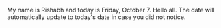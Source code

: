 My name is Rishabh and today is Friday, October 7. Hello all. The date will automatically update to today's date in case you did not notice.
